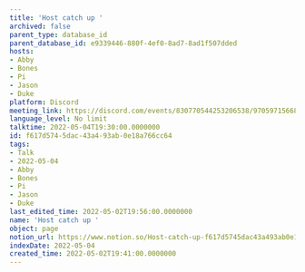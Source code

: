 ```yaml
---
title: 'Host catch up '
archived: false
parent_type: database_id
parent_database_id: e9339446-880f-4ef0-8ad7-8ad1f507dded
hosts:
- Abby
- Bones
- Pi
- Jason
- Duke
platform: Discord
meeting_link: https://discord.com/events/830770544253206538/970597156681568276
language_level: No limit
talktime: 2022-05-04T19:30:00.0000000
id: f617d574-5dac-43a4-93ab-0e18a766cc64
tags:
- Talk
- 2022-05-04
- Abby
- Bones
- Pi
- Jason
- Duke
last_edited_time: 2022-05-02T19:56:00.0000000
name: 'Host catch up '
object: page
notion_url: https://www.notion.so/Host-catch-up-f617d5745dac43a493ab0e18a766cc64
indexDate: 2022-05-04
created_time: 2022-05-02T19:41:00.0000000
---
```





